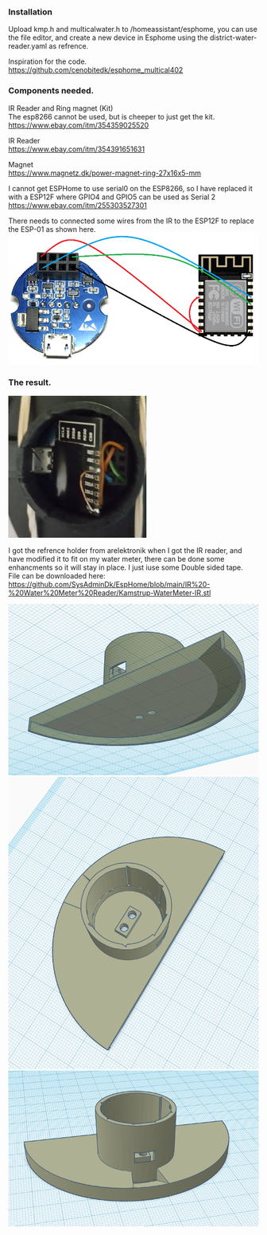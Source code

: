 ### Installation
Upload kmp.h and multicalwater.h to /homeassistant/esphome, you can use the file editor, and create a new device in Esphome using the district-water-reader.yaml as refrence.  

Inspiration for the code.  
https://github.com/cenobitedk/esphome_multical402



### Components needed.  

IR Reader and Ring magnet (Kit)  
The esp8266 cannot be used, but is cheeper to just get the kit. https://www.ebay.com/itm/354359025520

IR Reader  
https://www.ebay.com/itm/354391651631

Magnet  
https://www.magnetz.dk/power-magnet-ring-27x16x5-mm


I cannot get ESPHome to use serial0 on the ESP8266, so I have replaced it with a ESP12F where GPIO4 and GPIO5 can be used as Serial 2  
https://www.ebay.com/itm/255303527301



There needs to connected some wires from the IR to the ESP12F to replace the ESP-01 as shown here.  
![Esp12f-IR](https://github.com/SysAdminDk/EspHome/blob/553e320091f953609b2eac8c876f1675a864e334/IR%20-%20Water%20Meter%20Reader/images/Esp12f-IR.png?raw=true)

### The result.

![Esp12f-IR](https://github.com/SysAdminDk/EspHome/blob/553e320091f953609b2eac8c876f1675a864e334/IR%20-%20Water%20Meter%20Reader/images/ESP12-in-place.PNG?raw=true)



I got the refrence holder from arelektronik when I got the IR reader, and have modified it to fit on my water meter, there can be done some enhancments so it will stay in place. I just iuse some Double sided tape.  
File can be downloaded here: https://github.com/SysAdminDk/EspHome/blob/main/IR%20-%20Water%20Meter%20Reader/Kamstrup-WaterMeter-IR.stl



![3D-Bottom](https://raw.githubusercontent.com/SysAdminDk/EspHome/553e320091f953609b2eac8c876f1675a864e334/IR%20-%20Water%20Meter%20Reader/images/holder-print-bottom.png?raw=true)
![3D-Top](https://raw.githubusercontent.com/SysAdminDk/EspHome/553e320091f953609b2eac8c876f1675a864e334/IR%20-%20Water%20Meter%20Reader/images/holder-print-top.png?raw=true)
![3D](https://raw.githubusercontent.com/SysAdminDk/EspHome/553e320091f953609b2eac8c876f1675a864e334/IR%20-%20Water%20Meter%20Reader/images/holder-print.png?raw=true)
